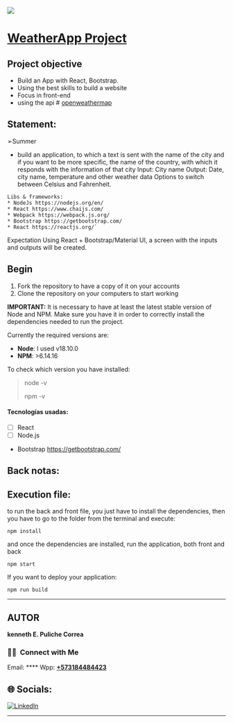 <p align='left'>
    <img src='https://github.com/kennethdevpc/weatherApp/blob/master/src/assets/weatherGif.jpg' </img>
</p>

# [ WeatherApp Project ](https://weatherapp-kennethdevpc.netlify.app/)

## Project objective

- Build an App with React, Bootstrap.
- Using the best skills to build a website
- Focus in front-end
- using the api # [ openweathermap ](https://home.openweathermap.org/)

## Statement:

➢Summer

- build an application, to which a text is sent with the name of the city and if you want to be more specific, the name of the country, with which it responds with the information of that city
  Input: City name
  Output: Date, city name, temperature and other weather data
  Options to switch between Celsius and Fahrenheit.

```
Libs & frameworks:
* NodeJs https://nodejs.org/en/
* React https://www.chaijs.com/
* Webpack https://webpack.js.org/
* Bootstrap https://getbootstrap.com/
* React https://reactjs.org/`

```

Expectation
Using React + Bootstrap/Material UI, a screen with the inputs and outputs will be created.

## Begin

1. Fork the repository to have a copy of it on your accounts
2. Clone the repository on your computers to start working

**IMPORTANT:** It is necessary to have at least the latest stable version of Node and NPM. Make sure you have it in order to correctly install the dependencies needed to run the project.

Currently the required versions are:

- **Node**: I used v18.10.0
- **NPM**: >6.14.16

To check which version you have installed:

> node -v
>
> npm -v

#### Tecnologías usadas:

- [ ] React
- [ ] Node.js
- Bootstrap https://getbootstrap.com/

## Back notas:

## Execution file:

to run the back and front file, you just have to install the dependencies, then you have to go to the folder from the terminal and execute:

```
npm install
```

and once the dependencies are installed, run the application, both front and back

```
npm start
```

If you want to deploy your application:

```
npm run build
```

<hr/>

## **AUTOR**

**kenneth E. Puliche Correa**

### <h3> 🤝🏻 &nbsp;Connect with Me </h3>

Email: ****
Wpp: **<a href="https://wa.link/gvjrns"> +573184484423 </a>**

## 🌐 Socials:

[![LinkedIn](https://img.shields.io/badge/LinkedIn-%230077B5.svg?logo=linkedin&logoColor=white)](https://www.linkedin.com/in/kennethe-p-813311225/)
</br>

---

```

```
